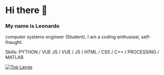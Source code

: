 # Hi there 👋
### My name is Leonardo
<!-- ![](https://arturssmirnovs.github.io/github-profile-readme-generator/images/banner.png) -->
computer systems engineer (Student). I am a coding enthusiast, self-thaught.

Skills: PYTHON / VUE JS / VUE / JS / HTML  / CSS / C++ / PROCESSING / MATLAB

[![Top Langs](https://github-readme-stats.vercel.app/api/top-langs/?username=anuraghazra&layout=compact)](https://github.com/leonardo5456/github-readme-stats)

<!--
**leonardo5456/leonardo5456** is a ✨ _special_ ✨ repository because its `README.md` (this file) appears on your GitHub profile.

Here are some ideas to get you started:

- 🔭 I’m currently working on ...
- 🌱 I’m currently learning ...
- 👯 I’m looking to collaborate on ...
- 🤔 I’m looking for help with ...
- 💬 Ask me about ...
- 📫 How to reach me: ...
- 😄 Pronouns: ...
- ⚡ Fun fact: ...
-->
